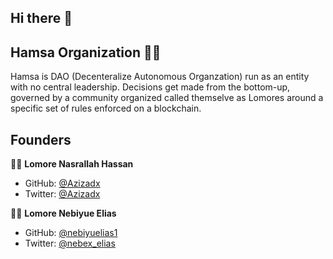 ## Hi there 👋

## Hamsa Organization 🙋‍♀️

Hamsa is DAO (Decenteralize Autonomous Organzation) run as an entity with no central leadership. Decisions get made from the bottom-up, governed by a community organized called themselve as Lomores around a specific set of rules enforced on a blockchain.

## Founders 

🧑‍💻 **Lomore Nasrallah Hassan**

- GitHub: [@Azizadx](https://github.com/Azizadx)
- Twitter: [@Azizadx](https://twitter.com/AzizaDx)

🧑‍💻 **Lomore Nebiyue Elias**

- GitHub: [@nebiyuelias1](https://github.com/nebiyuelias1)
- Twitter: [@nebex_elias](https://twitter.com/nebex_elias)

<!--

**Here are some ideas to get you started:**

 A short introduction - what is your organization all about?
🌈 Contribution guidelines - how can the community get involved?
👩‍💻 Useful resources - where can the community find your docs? Is there anything else the community should know?
🍿 Fun facts - what does your team eat for breakfast?
🧙 Remember, you can do mighty things with the power of [Markdown](https://docs.github.com/github/writing-on-github/getting-started-with-writing-and-formatting-on-github/basic-writing-and-formatting-syntax)
-->
